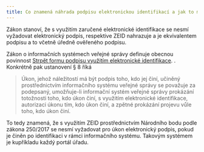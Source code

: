 ```yaml
---
title: Co znamená náhrada podpisu elektronickou identifikací a jak to máme řešit?
---
```


Zákon stanoví, že s využitím zaručené elektronické identifikace se nesmí vyžadovat elektronický podpis, respektive ZEID nahrazuje a je ekvivalentem podpisu a to včetně úředně ověřeného podpisu.

<p>Zákon o informačních systémech veřejné správy definuje obecnou povinnost <a href="http://mapa.egdilna.cz/#Strp%C4%9Bt%20formu%20podpisu%20vyu%C5%BEit%C3%ADm%20elektronick%C3%A9%20identifikacehttp://mapa.egdilna.cz/#Strp%C4%9Bt%20formu%20podpisu%20vyu%C5%BEit%C3%ADm%20elektronick%C3%A9%20identifikace">Strpět formu podpisu využitím elektronické identifikace</a>. . Konkrétně pak ustanovení § 8 říká</p><blockquote><p>Úkon, jehož náležitostí má být podpis toho, kdo jej činí, učiněný prostřednictvím informačního systému veřejné správy se považuje za podepsaný, umožňuje-li informační systém veřejné správy prokázání totožnosti toho, kdo úkon činí, s využitím elektronické identifikace, autorizaci úkonu tím, kdo úkon činí, a zpětné prokázání projevu vůle toho, kdo úkon činí.</p></blockquote><p>To tedy znamená, že s využitím ZEID prostřednictvím Národního bodu podle zákona 250/2017 se nesmí vyžadovat pro úkon elektronický podpis, pokud je činěn po identifikaci v rámci informačního systému. Takovým systémem je kupříkladu každý portál úřadu.</p>